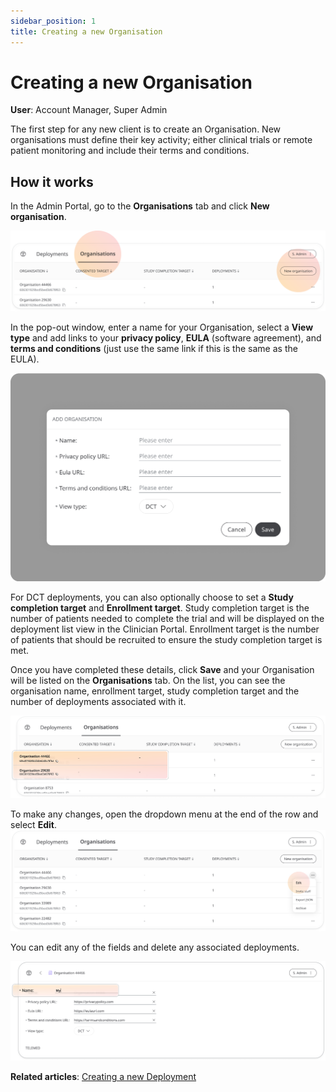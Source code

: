 ```yaml
---
sidebar_position: 1
title: Creating a new Organisation
---
```

# Creating a new Organisation
**User**: Account Manager, Super Admin

The first step for any new client is to create an Organisation. New organisations must define their key activity; either clinical trials or remote patient monitoring and include their terms and conditions. 

## How it works​
In the Admin Portal, go to the **Organisations** tab and click **New organisation**.

![image](./assets/Admin0101.png)

In the pop-out window, enter a name for your Organisation, select a **View type** and add links to your **privacy policy**, **EULA** (software agreement), and **terms and conditions** (just use the same link if this is the same as the EULA).

![image](./assets/Admin0102.png)

For DCT deployments, you can also optionally choose to set a **Study completion target** and **Enrollment target**. Study completion target is the number of patients needed to complete the trial and will be displayed on the deployment list view in the Clinician Portal. Enrollment target is the number of patients that should be recruited to ensure the study completion target is met.

Once you have completed these details, click **Save** and your Organisation will be listed on the **Organisations** tab. On the list, you can see the organisation name, enrollment target, study completion target and the number of deployments associated with it.

![image](./assets/Admin0103.png)


To make any changes, open the dropdown menu at the end of the row and select **Edit**. 
![image](./assets/Admin0104.png)

You can edit any of the fields and delete any associated deployments.

![image](./assets/Admin0105.png)

**Related articles**: [Creating a new Deployment](../managing-deployments/general-settings/creating-a-new-deployment.md)

